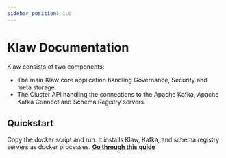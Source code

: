 ```yaml
---
sidebar_position: 1.0
---
```


# Klaw Documentation

Klaw consists of two components:

- The main Klaw core application handling Governance, Security and meta storage.
- The Cluster API handling the connections to the Apache Kafka,
  Apache Kafka Connect and Schema Registry servers.

## Quickstart

Copy the docker script and run. It installs Klaw, Kafka, and schema registry servers as docker processes. [**Go through
this guide**](./quickstart.md)
